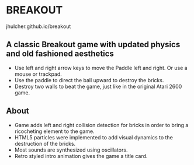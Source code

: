 # BREAKOUT

jhulcher.github.io/breakout

## A classic Breakout game with updated physics and old fashioned aesthetics

- Use left and right arrow keys to move the Paddle left and right. Or use a mouse or trackpad.
- Use the paddle to direct the ball upward to destroy the bricks.
- Destroy two walls to beat the game, just like in the original Atari 2600 game.

## About

- Game adds left and right collision detection for bricks in order to bring a ricocheting element to the game.
- HTML5 particles were implemented to add visual dynamics to the destruction of the bricks.
- Most sounds are synthesized using oscillators.
- Retro styled intro animation gives the game a title card.
